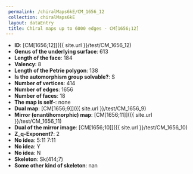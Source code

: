 ```yaml
--- 
 permalink: /chiralMaps6kE/CM_1656_12 
 collection: chiralMaps6kE
 layout: dataEntry
 title: Chiral maps up to 6000 edges - CM[1656;12]
---
```


- **ID**: [CM[1656;12]]({{ site.url }}/test/CM_1656_12)
- **Genus of the underlying surface**: 613
- **Length of the face**: 184
- **Valency**: 8
- **Length of the Petrie polygon**: 138
- **Is the automorphism group solvable?**: S
- **Number of vertices**: 414
- **Number of edges**: 1656
- **Number of faces**: 18
- **The map is self-**: none
- **Dual map**: [CM[1656;9]]({{ site.url }}/test/CM_1656_9)
- **Mirror (enantihomorphic) map**: [CM[1656;11]]({{ site.url }}/test/CM_1656_11)
- **Dual of the mirror image**: [CM[1656;10]]({{ site.url }}/test/CM_1656_10)
- **Z_q-Exponent?**: 2
- **No idea**:  5:11 7:11
- **No idea**: Y
- **No idea**: N
- **Skeleton**: Sk(414;7)
- **Some other kind of skeleton**: nan
